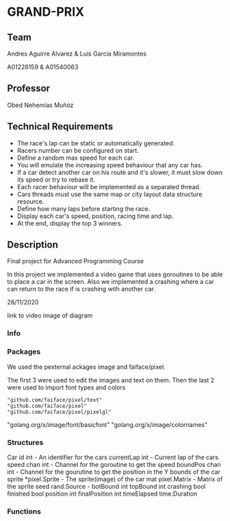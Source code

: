 # GRAND-PRIX

## Team

Andres Aguirre Alvarez & Luis Garcia Miramontes

A01228159 & A01540063

## Professor 

Obed Nehemías Muñóz

Technical Requirements
----------------------
- The race's lap can be static or automatically generated.
- Racers number can be configured on start.
- Define a random max speed for each car.
- You will emulate the increasing speed behaviour that any car has.
- If a car detect another car on his route and it's slower, it must slow down its speed or try to rebase it.
- Each racer behaviour will be implemented as a separated thread.
- Cars threads must use the same map or city layout data structure resource.
- Define how many laps before starting the race.
- Display each car's speed, position, racing time and lap.
- At the end, display the top 3 winners.


## Description

Final project for Advanced Programming Course

In this project we implemented a video game that uses goroutines to be able to place a car in the screen. Also we implemented a crashing
where a car can return to the race if is crashing with another car.

28/11/2020

link to video
image of diagram

### Info

### Packages
We used the pexternal ackages image and faiface/pixel.

The first 3 were used to edit the images and text on them. Then the last 2 were used to import font types and colors
 
	"github.com/faiface/pixel/text"
	"github.com/faiface/pixel"
	"github.com/faiface/pixel/pixelgl"
 
  "golang.org/x/image/font/basicfont"
	"golang.org/x/image/colornames"
  
### Structures
Car
	id int - An identifier for the cars
	currentLap int - Current lap of the cars
	speed chan int - Channel for the goroutine to get the speed
	boundPos chan int - Channel for the gourutine to get the position in the Y bounds of the car
	sprite *pixel.Sprite - The sprite(image) of the car
	mat pixel.Matrix  - Matrix of the sprite
	seed rand.Source - 
	botBound int
	topBound int
	crashing bool
	finished bool
	position int
	finalPosition int
	timeElapsed time.Duration
### Functions
